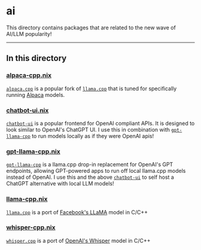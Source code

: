 # ai

This directory contains packages that are related to the new wave of AI/LLM popularity!

---

## In this directory

### [alpaca-cpp.nix](./alpaca-cpp.nix)

[`alpaca.cpp`](https://github.com/antimatter15/alpaca.cpp) is a popular fork of [`llama.cpp`](https://github.com/ggerganov/llama.cpp) that is tuned for specifically running [Alpaca](https://crfm.stanford.edu/2023/03/13/alpaca.html) models.

### [chatbot-ui.nix](./chatbot-ui.nix)

[`chatbot-ui`](https://github.com/mckaywrigley/chatbot-ui) is a popular frontend for OpenAI compliant APIs. It is designed to look similar to OpenAI's ChatGPT UI. I use this in combination with [`gpt-llama-cpp`](https://github.com/keldenl/gpt-llama.cpp) to run models locally as if they were OpenAI apis!

### [gpt-llama-cpp.nix](./gpt-llama-cpp.nix)

[`gpt-llama-cpp`](https://github.com/keldenl/gpt-llama.cpp) is a llama.cpp drop-in replacement for OpenAI's GPT endpoints, allowing GPT-powered apps to run off local llama.cpp models instead of OpenAI. I use this and the above [`chatbot-ui`](https://github.com/mckaywrigley/chatbot-ui) to self host a ChatGPT alternative with local LLM models!

### [llama-cpp.nix](./llama-cpp.nix)

[`llama.cpp`](https://github.com/ggerganov/llama.cpp) is a port of [Facebook's LLaMA](https://ai.facebook.com/blog/large-language-model-llama-meta-ai/) model in C/C++

### [whisper-cpp.nix](./whisper-cpp.nix)

[`whisper.cpp`](https://github.com/ggerganov/whisper.cpp) is a port of [OpenAI's Whisper](https://openai.com/research/whisperg) model in C/C++
